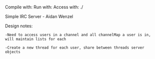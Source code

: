 Compile with: 
Run with: 
Access with: ./<exe> <password> <port>

Simple IRC Server - Aidan Wenzel

Design notes: 
    
    -Need to access users in a channel and all channelMap a user is in, will maintain lists for each
    
    -Create a new thread for each user, share between threads server objects
    
    
